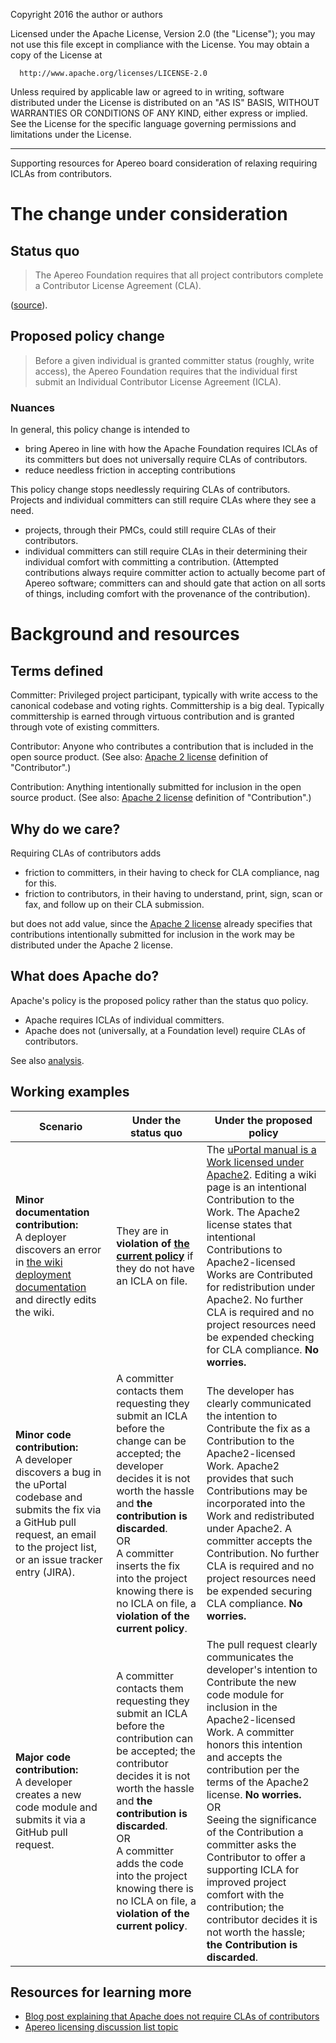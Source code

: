 Copyright 2016 the author or authors

  Licensed under the Apache License, Version 2.0 (the "License");
  you may not use this file except in compliance with the License.
  You may obtain a copy of the License at

      http://www.apache.org/licenses/LICENSE-2.0

  Unless required by applicable law or agreed to in writing, software
  distributed under the License is distributed on an "AS IS" BASIS,
  WITHOUT WARRANTIES OR CONDITIONS OF ANY KIND, either express or implied.
  See the License for the specific language governing permissions and
  limitations under the License.

-----

Supporting resources for Apereo board consideration of relaxing requiring ICLAs from contributors.

# The change under consideration

## Status quo

> The Apereo Foundation requires that all project contributors complete a Contributor License Agreement (CLA).

([source](https://www.apereo.org/licensing/agreements)).

## Proposed policy change

> Before a given individual is granted committer status (roughly, write access), the Apereo Foundation requires that the individual first submit an Individual Contributor License Agreement (ICLA).

### Nuances

In general, this policy change is intended to 

* bring Apereo in line with how the Apache Foundation requires ICLAs of its committers but does not universally require CLAs of contributors.
* reduce needless friction in accepting contributions

This policy change stops needlessly requiring CLAs of contributors. Projects and individual committers can still require CLAs where they see a need.

* projects, through their PMCs, could still require CLAs of their contributors.
* individual committers can still require CLAs in their determining their individual comfort with committing a contribution. (Attempted contributions always require committer action to actually become part of Apereo software; committers can and should gate that action on all sorts of things, including comfort with the provenance of the contribution).

# Background and resources

## Terms defined

Committer: Privileged project participant, typically with write access to the canonical codebase and voting rights. Committership is a big deal. Typically committership is earned through virtuous contribution and is granted through vote of existing committers.

Contributor: Anyone who contributes a contribution that is included in the open source product. (See also: [Apache 2 license][] definition of "Contributor".)

Contribution: Anything intentionally submitted for inclusion in the open source product. (See also: [Apache 2 license][] definition of "Contribution".)

## Why do we care?

Requiring CLAs of contributors adds

* friction to committers, in their having to check for CLA compliance, nag for this.
* friction to contributors, in their having to understand, print, sign, scan or fax, and follow up on their CLA submission.

but does not add value, since the [Apache 2 license][] already specifies that contributions intentionally submitted for inclusion in the work may be distributed under the Apache 2 license.

## What does Apache do?

Apache's policy is the proposed policy rather than the status quo policy.

* Apache requires ICLAs of individual committers.
* Apache does not (universally, at a Foundation level) require CLAs of contributors.

See also [analysis](http://apetro.ghost.io/apache-contributors-no-cla/).

## Working examples

| Scenario  | Under the status quo | Under the proposed policy |
|---|---|---|
| **Minor documentation contribution:**<br> A deployer discovers an error in [the wiki deployment documentation][UPM43 Building and Deploying uPortal] and directly edits the wiki.  | They are in **violation of [the current policy][licensing stance for uPortal manual 3.2 and later]** if they do not have an ICLA on file. |  The [uPortal manual is a Work licensed under Apache2][licensing stance for uPortal manual 3.2 and later].  Editing a wiki page is an intentional Contribution to the Work. The Apache2 license states that intentional Contributions to Apache2-licensed Works are Contributed for redistribution under Apache2. No further CLA is required and no project resources need be expended checking for CLA compliance. **No worries.** |
| **Minor code contribution:**<br> A developer discovers a bug in the uPortal codebase and submits the fix via a GitHub pull request, an email to the project list, or an issue tracker entry (JIRA). | A committer contacts them requesting they submit an ICLA before the change can be accepted; the developer decides it is not worth the hassle and **the contribution is discarded**. <br>OR<br> A committer inserts the fix into the project knowing there is no ICLA on file, a **violation of the current policy**. | The developer has clearly communicated the intention to Contribute the fix as a Contribution to the Apache2-licensed Work. Apache2 provides that such Contributions may be incorporated into the Work and redistributed under Apache2. A committer accepts the Contribution. No further CLA is required and no project resources need be expended securing CLA compliance. **No worries.** |
| **Major code contribution:**<br> A developer creates a new code module and submits it via a GitHub pull request. | A committer contacts them requesting they submit an ICLA before the contribution can be accepted; the contributor decides it is not worth the hassle and **the contribution is discarded**. <br>OR<br> A committer adds the code into the project knowing there is no ICLA on file, a **violation of the current policy**. | The pull request clearly communicates the developer's intention to Contribute the new code module for inclusion in the Apache2-licensed Work. A committer honors this intention and accepts the contribution per the terms of the Apache2 license. **No worries.** <br>OR<br>Seeing the significance of the Contribution a committer asks the Contributor to offer a supporting ICLA for improved project comfort with the contribution; the contributor decides it is not worth the hassle; **the Contribution is discarded**. |

## Resources for learning more

* [Blog post explaining that Apache does not require CLAs of contributors](http://apetro.ghost.io/apache-contributors-no-cla/)
* [Apereo licensing discussion list topic](https://groups.google.com/a/apereo.org/d/topic/licensing-discuss/c1puG3RKZcA/discussion)

[Apache 2 license]: http://www.apache.org/licenses/LICENSE-2.0

[licensing stance for uPortal manual 3.2 and later]: https://wiki.jasig.org/display/UPC/Documentation+Licensing
[UPM43 Building and Deploying uPortal]: https://wiki.jasig.org/display/UPM43/Building+and+Deploying+uPortal
